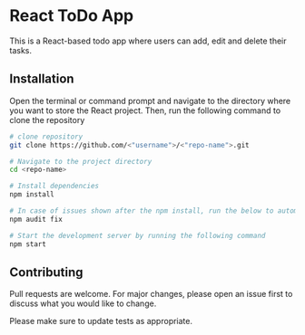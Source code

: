 # React ToDo App

This is a React-based todo app where users can add, edit and delete their tasks.

## Installation

Open the terminal or command prompt and navigate to the directory where you want to store the React project. Then, run the following command to clone the repository

```bash
# clone repository
git clone https://github.com/<"username">/<"repo-name">.git

# Navigate to the project directory
cd <repo-name>

# Install dependencies
npm install

# In case of issues shown after the npm install, run the below to automatically fix the issues
npm audit fix

# Start the development server by running the following command
npm start
```

## Contributing

Pull requests are welcome. For major changes, please open an issue first
to discuss what you would like to change.

Please make sure to update tests as appropriate.
